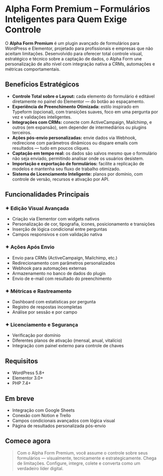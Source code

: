 # Alpha Form Premium – Formulários Inteligentes para Quem Exige Controle

O **Alpha Form Premium** é um plugin avançado de formulários para WordPress e Elementor, projetado para profissionais e empresas que não aceitam limitações. Desenvolvido para oferecer total controle visual, estratégico e técnico sobre a captação de dados, o Alpha Form une personalização de alto nível com integração nativa a CRMs, automações e métricas comportamentais.

## Benefícios Estratégicos

* **Controle Total sobre o Layout:** cada elemento do formulário é editável diretamente no painel do Elementor — do botão ao espaçamento.
* **Experiência de Preenchimento Otimizada:** estilo inspirado em Typeform (opcional), com transições suaves, foco em uma pergunta por vez e validações inteligentes.
* **Integrações com CRMs:** conecte com ActiveCampaign, Mailchimp, e outros (em expansão), sem depender de intermediários ou plugins terceiros.
* **Ações pós-envio personalizadas:** envie dados via Webhook, redirecione com parâmetros dinâmicos ou dispare emails com resultados — tudo em poucos cliques.
* **Captação em tempo real:** os dados são salvos mesmo que o formulário não seja enviado, permitindo analisar onde os usuários desistem.
* **Importação e exportação de formulários:** facilite a replicação de modelos e mantenha seu fluxo de trabalho otimizado.
* **Sistema de Licenciamento Inteligente:** planos por domínio, com controle de versão, recursos e ativação por API.

## Funcionalidades Principais

### ✦ Edição Visual Avançada

* Criação via Elementor com widgets nativos
* Personalização de cor, tipografia, ícones, posicionamento e transições
* Inserção de lógica condicional entre perguntas
* Campos responsivos e com validação nativa

### ✦ Ações Após Envio

* Envio para CRMs (ActiveCampaign, Mailchimp, etc.)
* Redirecionamento com parâmetros personalizados
* Webhook para automações externas
* Armazenamento no banco de dados do plugin
* Envio de e-mail com resultado do preenchimento

### ✦ Métricas e Rastreamento

* Dashboard com estatísticas por pergunta
* Registro de respostas incompletas
* Análise por sessão e por campo

### ✦ Licenciamento e Segurança

* Verificação por domínio
* Diferentes planos de ativação (mensal, anual, vitalício)
* Integração com painel externo para controle de chaves

## Requisitos

* WordPress 5.8+
* Elementor 3.0+
* PHP 7.4+

## Em breve

* Integração com Google Sheets
* Conexão com Notion e Trello
* Campos condicionais avançados com lógica visual
* Página de resultados personalizada pós-envio

## Comece agora

> Com o Alpha Form Premium, você assume o controle sobre seus formulários — visualmente, tecnicamente e estrategicamente.
> Chega de limitações. Configure, integre, colete e converta como um verdadeiro líder digital.
>
